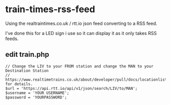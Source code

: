# train-times-rss-feed
Using the realtraintimes.co.uk / rtt.io json feed converting to a RSS feed.

I've done this for a LED sign i use so it can display it as it only takes RSS feeds.

edit train.php
----
```
// Change the LIV to your FROM station and change the MAN to your Destination Station
// https://www.realtimetrains.co.uk/about/developer/pull/docs/locationlist/ for details.
$url = 'https://api.rtt.io/api/v1/json/search/LIV/to/MAN';
$username = 'YOUR USERNAME';
$password = 'YOURPASSWORD';
```
